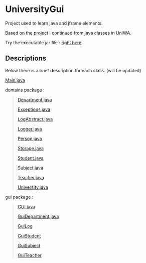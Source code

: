 # UniversityGui


Project used to learn java and jframe elements.

Based on the project I continued from java classes in UniWA.

Try the executable jar file : [right here](https://github.com/VaggM/UniversityGui/blob/main/UniversityGUI/out/artifacts/UniversityGUI_jar/UniversityGUI.jar).

## Descriptions

Below there is a brief description for each class. (will be updated)

[Main.java](https://github.com/VaggM/UniversityGui/blob/main/Descriptions/Main.md)

domains package : 

> [Department.java](https://github.com/VaggM/UniversityGui/blob/main/Descriptions/domains/Department.md)
>
> [Exceptions.java](https://github.com/VaggM/UniversityGui/blob/main/Descriptions/domains/Exceptions.md)
>
> [LogAbstract.java](https://github.com/VaggM/UniversityGui/blob/main/Descriptions/domains/LogAbstract.md)
>
> [Logger.java](https://github.com/VaggM/UniversityGui/blob/main/Descriptions/domains/Logger.md)
>
> [Person.java](https://github.com/VaggM/UniversityGui/blob/main/Descriptions/domains/Person.md)
>
> [Storage.java](https://github.com/VaggM/UniversityGui/blob/main/Descriptions/domains/Storage.md)
>
> [Student.java](https://github.com/VaggM/UniversityGui/blob/main/Descriptions/domains/Student.md)
>
> [Subject.java](https://github.com/VaggM/UniversityGui/blob/main/Descriptions/domains/Subject.md)
>
> [Teacher.java](https://github.com/VaggM/UniversityGui/blob/main/Descriptions/domains/Teacher.md)
>
> [University.java](https://github.com/VaggM/UniversityGui/blob/main/Descriptions/domains/University.md)
>

gui package : 

> [GUI.java](https://github.com/VaggM/UniversityGui/blob/main/Descriptions/gui/GUI.md)
>
> [GuiDepartment.java](https://github.com/VaggM/UniversityGui/blob/main/Descriptions/gui/GuiDepartment.md)
>
> [GuiLog](https://github.com/VaggM/UniversityGui/blob/main/Descriptions/gui/GuiLog.md)
>
> [GuiStudent](https://github.com/VaggM/UniversityGui/blob/main/Descriptions/gui/GuiStudent.md)
>
> [GuiSubject](https://github.com/VaggM/UniversityGui/blob/main/Descriptions/gui/GuiSubject.md)
>
> [GuiTeacher](https://github.com/VaggM/UniversityGui/blob/main/Descriptions/gui/GuiTeacher.md)
>

